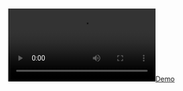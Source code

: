 [![Demo](QnA.mp4)]([https://example.com](https://huggingface.co/spaces/haarshh/QnA_Research_Paper))
